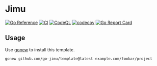 # Jimu

[![Go Reference](https://pkg.go.dev/badge/github.com/go-jimu/template.svg)](https://pkg.go.dev/github.com/go-jimu/template)
[![CI](https://github.com/go-jimu/template/actions/workflows/ci.yml/badge.svg)](https://github.com/go-jimu/template/actions/workflows/ci.yml)
[![CodeQL](https://github.com/go-jimu/template/actions/workflows/github-code-scanning/codeql/badge.svg)](https://github.com/go-jimu/template/actions/workflows/github-code-scanning/codeql)
[![codecov](https://codecov.io/gh/go-jimu/template/graph/badge.svg?token=02FGA7RILY)](https://codecov.io/gh/go-jimu/template)
[![Go Report Card](https://goreportcard.com/badge/github.com/go-jimu/template)](https://goreportcard.com/report/github.com/go-jimu/template)

## Usage

Use [gonew](https://go.dev/blog/gonew) to install this template.

```bash
gonew github.com/go-jimu/template@latest example.com/foobar/project
```

